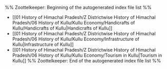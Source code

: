 %% Zoottelkeeper: Beginning of the autogenerated index file list  %%
-  [[01 History of Himachal Pradesh/Z Districtwise History of Himachal Pradesh/06 History of Kullu/Kullu Economy/Handicrafts of Kullu/Handicrafts of Kullu|Handicrafts of Kullu]]
-  [[01 History of Himachal Pradesh/Z Districtwise History of Himachal Pradesh/06 History of Kullu/Kullu Economy/Infrastructure of Kullu|Infrastructure of Kullu]]
-  [[01 History of Himachal Pradesh/Z Districtwise History of Himachal Pradesh/06 History of Kullu/Kullu Economy/Tourism in Kullu|Tourism in Kullu]]
%% Zoottelkeeper: End of the autogenerated index file list  %%
